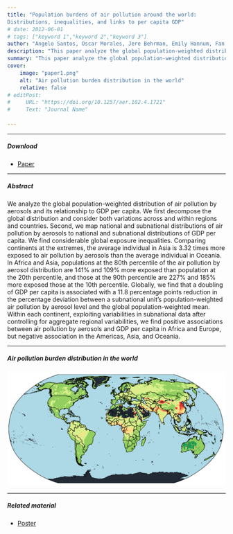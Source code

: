 ```yaml
---
title: "Population burdens of air pollution around the world:
Distributions, inequalities, and links to per capita GDP" 
# date: 2012-06-01
# tags: ["keyword 1","keyword 2","keyword 3"]
author: "Angelo Santos, Oscar Morales, Jere Behrman, Emily Hannum, Fan Wang"
description: "This paper analyze the global population-weighted distribution of air pollution by aerosols and its relationship to GDP per capita." 
summary: "This paper analyze the global population-weighted distribution of air pollution by aerosols and its relationship to GDP per capita." 
cover:
    image: "paper1.png"
    alt: "Air pollution burden distribution in the world"
    relative: false
# editPost:
#     URL: "https://doi.org/10.1257/aer.102.4.1721"
#     Text: "Journal Name"

---
```


---

##### Download

+ [Paper](https://fanwangecon.github.io/assets/GlobalPollutionBurden_SantosEtAl.pdf)
<!-- + [Online appendix](appendix1.pdf) -->
<!-- + [Code and data](https://github.com/pmichaillat/job-rationing) -->

---

##### Abstract

We analyze the global population-weighted distribution of air pollution by aerosols and its relationship to GDP per capita. We first decompose the global distribution and consider both variations across and within regions and countries. Second, we map national and subnational distributions of air pollution by aerosols to national and subnational distributions
of GDP per capita. We find considerable global exposure inequalities. Comparing continents at the extremes, the average individual in Asia is 3.32 times more exposed to air pollution by aerosols than the average individual in Oceania. In Africa and Asia, populations at the 80th percentile of the air pollution by aerosol distribution are 141% and 109%
more exposed than population at the 20th percentile, and those at the 90th percentile are 227% and 185% more exposed those at the 10th percentile. Globally, we find that a doubling of GDP per capita is associated with a 11.8 percentage points reduction in the percentage deviation between a subnational unit’s population-weighted air pollution by aerosol level
and the global population-weighted mean. Within each continent, exploiting variabilities in subnational data after controlling for aggregate regional variabilities, we find positive associations between air pollution by aerosols and GDP per capita in Africa and Europe, but negative association in the Americas, Asia, and Oceania.

---

##### Air pollution burden distribution in the world

![](paper1.png)

<!-- ---

##### Citation

Author. Year. "Title." *Journal* Volume (Issue): First page–Last page. https://doi.org/paper_doi.

```BibTeX
@article{AAYY,
author = {Author},
doi = {paper_doi},
journal = {Journal},
number = {Issue},
pages = {XXX--YYY},
title ={Title},
volume = {Volume},
year = {Year}}
``` -->

---

##### Related material

+ [Poster](Poster_PAA.pdf)

